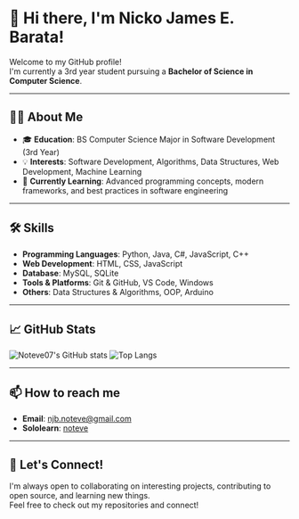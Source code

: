 # 👋 Hi there, I'm Nicko James E. Barata!

Welcome to my GitHub profile!  
I'm currently a 3rd year student pursuing a **Bachelor of Science in Computer Science**.

---

## 🧑‍💻 About Me

- 🎓 **Education**: BS Computer Science Major in Software Development (3rd Year)
- 💡 **Interests**: Software Development, Algorithms, Data Structures, Web Development, Machine Learning
- 🌱 **Currently Learning**: Advanced programming concepts, modern frameworks, and best practices in software engineering

---

## 🛠️ Skills

- **Programming Languages**: Python, Java, C#, JavaScript, C++
- **Web Development**: HTML, CSS, JavaScript
- **Database**: MySQL, SQLite
- **Tools & Platforms**: Git & GitHub, VS Code, Windows
- **Others**: Data Structures & Algorithms, OOP, Arduino

---

## 📈 GitHub Stats

![Noteve07's GitHub stats](https://github-readme-stats.vercel.app/api?username=noteve07&show_icons=true&theme=github_dark)
![Top Langs](https://github-readme-stats.vercel.app/api/top-langs/?username=noteve07&layout=compact&theme=github_dark)

---

## 📫 How to reach me

- **Email**: [njb.noteve@gmail.com](mailto:njb.noteve12@gmail.com)
- **Sololearn**: [noteve](https://www.sololearn.com/en/profile/20283378)
---

## 🚀 Let's Connect!

I'm always open to collaborating on interesting projects, contributing to open source, and learning new things.  
Feel free to check out my repositories and connect!
